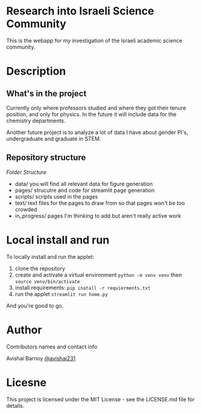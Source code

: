 # Research into Israeli Science Community
This is the webapp for my investigation of the Israeli academic science community.

# Description
## What's in the project
Currently only where professors studied and where they got their tenure position, and
only for physics. In the future it will include data for the chemistry departments.

Another future project is to analyze a lot of data I have about gender PI's, undergraduate
and graduate in STEM.

## Repository structure
*Folder Structure*
- data/ you will find all relevant data for figure generation
- pages/ strucutre and code for streamlit page generation
- scripts/ scripts used in the pages
- text/ text files for the pages to draw from so that pages won't be too crowded
- in_progress/ pages I'm thinking to add but aren't really active work

# Local install and run
To locally install and run the applet:
1. clone the repository
2. create and activate a virtual environment ```python -m venv venv``` then ```source venv/bin/activate```
3. install requirements: ```pip inatall -r requierments.txt```
4. run the applet ```streamlit run home.py```

And you're good to go.

# Author
Contributors names and contact info

Avishai Barnoy [@avishai231](https://twitter.com/avishai231)

# Licesne
This project is licensed under the MIT License - see the LICENSE.md file for details.
